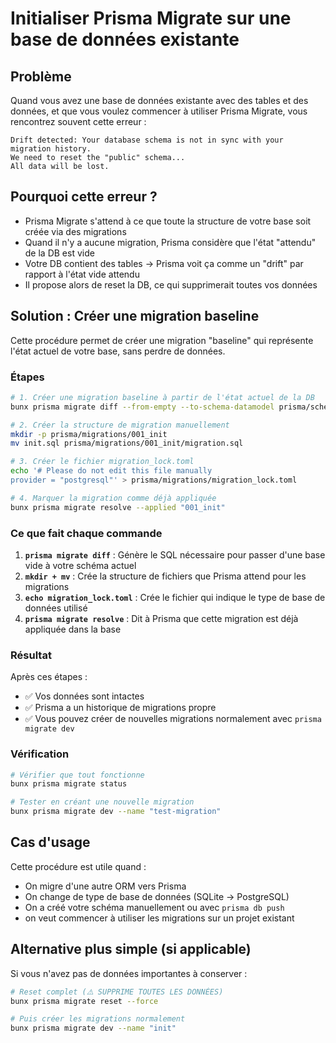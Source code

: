 # Initialiser Prisma Migrate sur une base de données existante

## Problème

Quand vous avez une base de données existante avec des tables et des données, et que vous voulez commencer à utiliser Prisma Migrate, vous rencontrez souvent cette erreur :

```
Drift detected: Your database schema is not in sync with your migration history.
We need to reset the "public" schema...
All data will be lost.
```

## Pourquoi cette erreur ?

- Prisma Migrate s'attend à ce que toute la structure de votre base soit créée via des migrations
- Quand il n'y a aucune migration, Prisma considère que l'état "attendu" de la DB est vide
- Votre DB contient des tables → Prisma voit ça comme un "drift" par rapport à l'état vide attendu
- Il propose alors de reset la DB, ce qui supprimerait toutes vos données

## Solution : Créer une migration baseline

Cette procédure permet de créer une migration "baseline" qui représente l'état actuel de votre base, sans perdre de données.

### Étapes

```bash
# 1. Créer une migration baseline à partir de l'état actuel de la DB
bunx prisma migrate diff --from-empty --to-schema-datamodel prisma/schema.prisma --script > init.sql

# 2. Créer la structure de migration manuellement
mkdir -p prisma/migrations/001_init
mv init.sql prisma/migrations/001_init/migration.sql

# 3. Créer le fichier migration_lock.toml
echo '# Please do not edit this file manually
provider = "postgresql"' > prisma/migrations/migration_lock.toml

# 4. Marquer la migration comme déjà appliquée
bunx prisma migrate resolve --applied "001_init"
```

### Ce que fait chaque commande

1. **`prisma migrate diff`** : Génère le SQL nécessaire pour passer d'une base vide à votre schéma actuel
2. **`mkdir + mv`** : Crée la structure de fichiers que Prisma attend pour les migrations
3. **`echo migration_lock.toml`** : Crée le fichier qui indique le type de base de données utilisé
4. **`prisma migrate resolve`** : Dit à Prisma que cette migration est déjà appliquée dans la base

### Résultat

Après ces étapes :
- ✅ Vos données sont intactes
- ✅ Prisma a un historique de migrations propre
- ✅ Vous pouvez créer de nouvelles migrations normalement avec `prisma migrate dev`

### Vérification

```bash
# Vérifier que tout fonctionne
bunx prisma migrate status

# Tester en créant une nouvelle migration
bunx prisma migrate dev --name "test-migration"
```

## Cas d'usage

Cette procédure est utile quand :
- On migre d'une autre ORM vers Prisma
- On change de type de base de données (SQLite → PostgreSQL)
- On a créé votre schéma manuellement ou avec `prisma db push`
- on veut commencer à utiliser les migrations sur un projet existant

## Alternative plus simple (si applicable)

Si vous n'avez pas de données importantes à conserver :

```bash
# Reset complet (⚠️ SUPPRIME TOUTES LES DONNÉES)
bunx prisma migrate reset --force

# Puis créer les migrations normalement
bunx prisma migrate dev --name "init"
```